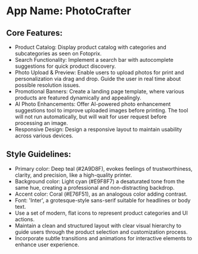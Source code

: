 # **App Name**: PhotoCrafter

## Core Features:

- Product Catalog: Display product catalog with categories and subcategories as seen on Fotoprix.
- Search Functionality: Implement a search bar with autocomplete suggestions for quick product discovery.
- Photo Upload & Preview: Enable users to upload photos for print and personalization via drag and drop. Guide the user in real time about possible resolution issues.
- Promotional Banners: Create a landing page template, where various products are featured dynamically and appealingly.
- AI Photo Enhancements: Offer AI-powered photo enhancement suggestions tool to improve uploaded images before printing. The tool will not run automatically, but will wait for user request before processing an image.
- Responsive Design: Design a responsive layout to maintain usability across various devices.

## Style Guidelines:

- Primary color: Deep teal (#2A9D8F), evokes feelings of trustworthiness, clarity, and precision, like a high-quality printer.
- Background color: Light cyan (#E9F8F7) a desaturated tone from the same hue, creating a professional and non-distracting backdrop.
- Accent color: Coral (#E76F51), as an analogous color adding contrast.
- Font: 'Inter', a grotesque-style sans-serif suitable for headlines or body text.
- Use a set of modern, flat icons to represent product categories and UI actions.
- Maintain a clean and structured layout with clear visual hierarchy to guide users through the product selection and customization process.
- Incorporate subtle transitions and animations for interactive elements to enhance user experience.
